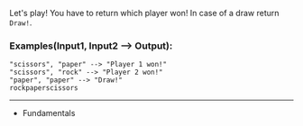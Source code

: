 Let's play! You have to return which player won! In case of a draw return `Draw!`.

### Examples(Input1, Input2 --> Output):

```
"scissors", "paper" --> "Player 1 won!"
"scissors", "rock" --> "Player 2 won!"
"paper", "paper" --> "Draw!"
rockpaperscissors
```

---

- Fundamentals
